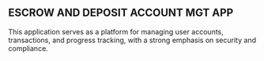 ## ESCROW AND DEPOSIT ACCOUNT MGT APP
This application serves as a platform for managing user accounts, transactions, and progress tracking, with a strong emphasis on security and compliance.
